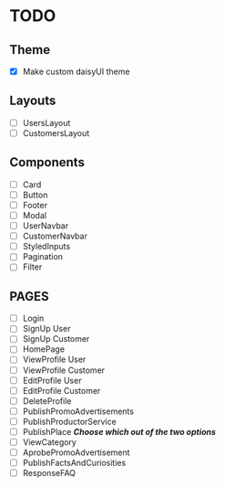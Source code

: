 # TODO

## Theme

- [x] Make custom daisyUI theme

## Layouts

- [ ] UsersLayout
- [ ] CustomersLayout

## Components

- [ ] Card
- [ ] Button
- [ ] Footer
- [ ] Modal
- [ ] UserNavbar
- [ ] CustomerNavbar
- [ ] StyledInputs
- [ ] Pagination
- [ ] Filter

## PAGES

- [ ] Login
- [ ] SignUp User
- [ ] SignUp Customer
- [ ] HomePage
- [ ] ViewProfile User
- [ ] ViewProfile Customer
- [ ] EditProfile User
- [ ] EditProfile Customer
- [ ] DeleteProfile
- [ ] PublishPromoAdvertisements
- [ ] PublishProductorService
- [ ] PublishPlace _**Choose which out of the two options**_
- [ ] ViewCategory
- [ ] AprobePromoAdvertisement
- [ ] PublishFactsAndCuriosities
- [ ] ResponseFAQ
